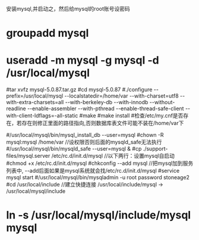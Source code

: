 安装mysql,并启动之，然后给mysql的root账号设密码
# groupadd mysql
# useradd -m mysql -g mysql -d /usr/local/mysql
#tar xvfz mysql-5.0.87.tar.gz
#cd mysql-5.0.87
#./configure --prefix=/usr/local/mysql --localstatedir=/home/var --with-charset=utf8 --with-extra-charsets=all --with-berkeley-db --with-innodb --without-readline --enable-assembler --with-pthread --enable-thread-safe-client --with-client-ldflags=-all-static
#make
#make install
#检查/etc/my.cnf是否存在，若存在则修正里面的路径指向,否则数据库表文件可能不装在/home/var下

#/usr/local/mysql/bin/mysql_install_db --user=mysql
#chown -R mysql:mysql /home/var //设权限否则后面的mysqld_safe无法执行
#/usr/local/mysql/bin/mysqld_safe --user=mysql &
#cp ./support-files/mysql.server /etc/rc.d/init.d/mysql //以下两行：设置mysql自启动
#chmod +x /etc/rc.d/init.d/mysql
#chkconfig --add mysql 
//把mysql加到服务列表中, --add后面如果是mysql系统就会找/etc/rc.d/init.d/mysql 
#service mysql start
#/usr/local/mysql/bin/mysqladmin -u root password stoneage2
#cd /usr/local/include //建立快捷连接 /usr/local/include/mysql -> /usr/local/mysql/include
# ln -s /usr/local/mysql/include/mysql mysql  